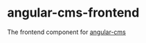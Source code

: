 # angular-cms-frontend
The frontend component for [angular-cms](https://github.com/rmatil/angular-cms)
